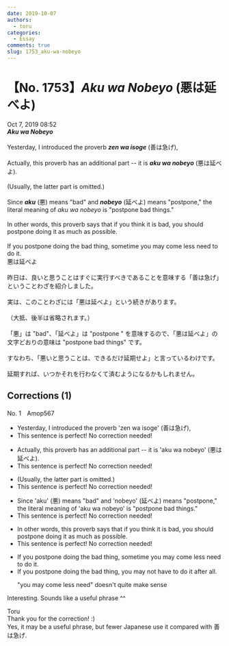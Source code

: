 ```yaml
---
date: 2019-10-07
authors:
  - toru
categories:
  - Essay
comments: true
slug: 1753_aku-wa-nobeyo
---
```


# 【No. 1753】<strong><em>Aku wa Nobeyo</strong></em> (悪は延べよ)
<div class="date">Oct 7, 2019 08:52</div>
<div id="post"><div id="body_show_ori">
<strong><em>Aku wa Nobeyo</strong></em><br/><br/>Yesterday, I introduced the proverb <strong><em>zen wa isoge</em></strong> (善は急げ), <br/><br/>Actually, this proverb has an additional part -- it is <strong><em>aku wa nobeyo</em></strong> (悪は延べよ).<br/><br/>(Usually, the latter part is omitted.)<br/><br/>Since <strong><em>aku</em></strong> (悪) means "bad" and <strong><em>nobeyo</em></strong> (延べよ) means "postpone," the literal meaning of <em>aku wa nobeyo</em> is "postpone bad things."<br/><br/>In other words, this proverb says that if you think it is bad, you should postpone doing it as much as possible.<br/><br/>If you postpone doing the bad thing, sometime you may come less need to do it.
</div></div>

<!-- more -->

<div id="post_ja"><div id="body_show_mo">
悪は延べよ<br/><br/>昨日は、良いと思うことはすぐに実行すべきであることを意味する「善は急げ」ということわざを紹介しました。<br/><br/>実は、このことわざには「悪は延べよ」という続きがあります。<br/><br/>（大抵、後半は省略されます。）<br/><br/>「悪」は "bad"、「延べよ」は "postpone " を意味するので、「悪は延べよ」の文字どおりの意味は "postpone bad things" です。<br/><br/>すなわち、「悪いと思うことは、できるだけ延期せよ」と言っているわけです。<br/><br/>延期すれば、いつかそれを行わなくて済むようになるかもしれません。
</div></div>

## Corrections (1)
<div id="block"><div class="first_name"> No. 1　<span class="just_name">Amop567</span></div><div id="block2">
<ul class="correction_field">
<li class="incorrect">Yesterday, I introduced the proverb 'zen wa isoge' (善は急げ), </li>
<li class="corrected perfect">This sentence is perfect! No correction needed!</li>
</ul>
<ul class="correction_field">
<li class="incorrect">Actually, this proverb has an additional part -- it is 'aku wa nobeyo' (悪は延べよ).</li>
<li class="corrected perfect">This sentence is perfect! No correction needed!</li>
</ul>
<ul class="correction_field">
<li class="incorrect">(Usually, the latter part is omitted.)</li>
<li class="corrected perfect">This sentence is perfect! No correction needed!</li>
</ul>
<ul class="correction_field">
<li class="incorrect">Since 'aku' (悪) means "bad" and 'nobeyo' (延べよ) means "postpone," the literal meaning of 'aku wa nobeyo' is "postpone bad things."</li>
<li class="corrected perfect">This sentence is perfect! No correction needed!</li>
</ul>
<ul class="correction_field">
<li class="incorrect">In other words, this proverb says that if you think it is bad, you should postpone doing it as much as possible.</li>
<li class="corrected perfect">This sentence is perfect! No correction needed!</li>
</ul>
<ul class="correction_field">
<li class="incorrect">If you postpone doing the bad thing, sometime you may come less need to do it.</li>
<li class="corrected correct">
If you postpone doing the bad thing, <span class="f_blue">you may not have to do it after all</span>.
<p class="correction_comment">"you may come less need" doesn't quite make sense</p>
</li>
</ul>
<p class="comment_small">
 Interesting. Sounds like a useful phrase ^^
</p>

</div><div class="name"><span class="just_name">Toru</span><br>
Thank you for the correction! :)<br/>Yes, it may be a useful phrase, but fewer Japanese use it compared with 善は急げ.
</div>
</div>
